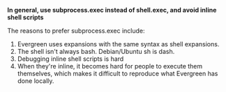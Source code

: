 **In general, use subprocess.exec instead of shell.exec, and avoid inline shell scripts**

The reasons to prefer subprocess.exec include:
1. Evergreen uses expansions with the same syntax as shell expansions.
2. The shell isn't always bash. Debian/Ubuntu sh is dash.
3. Debugging inline shell scripts is hard
4. When they're inline, it becomes hard for people to execute them themselves, which makes it difficult to reproduce what Evergreen has done locally.